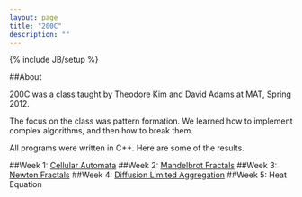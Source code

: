 ```yaml
---
layout: page
title: "200C"
description: ""
---
```

{% include JB/setup %}

##About

200C was a class taught by Theodore Kim and David Adams at MAT, Spring 2012.

The focus on the class was pattern formation. We learned how to implement complex 
algorithms, and then how to break them. 

All programs were written in C++. Here are some of the results.

##Week 1: <a href="automata/">Cellular Automata</a>
##Week 2: <a href="mandelbrot/">Mandelbrot Fractals</a>
##Week 3: <a href="newton/">Newton Fractals</a>
##Week 4: <a href="dla/">Diffusion Limited Aggregation</a>
##Week 5: Heat Equation